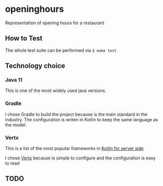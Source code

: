 # openinghours

Representation of opening hours for a restaurant

## How to Test

The whole test suite can be performed via `$ make test`

## Technology choice

### Java 11
This is one of the most widely used java versions.

### Gradle
I chose Gradle to build the project because is the main standard in the industry.
The configuration is writen in Kotlin to keep the same language as the model.

### Vertx
This is a list of the most popular frameworks in [Kotlin for server side](https://kotlinlang.org/docs/server-overview.html#frameworks-for-server-side-development-with-kotlin)

I chose [Vertx](https://vertx.io/) because is simple to configure and the configuration is easy to read

## TODO
    